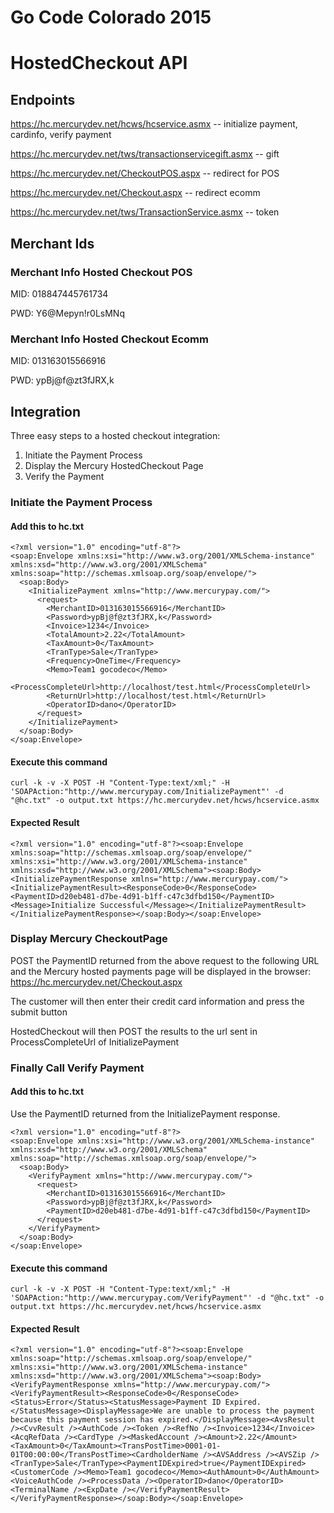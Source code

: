 Go Code Colorado 2015
=========

# HostedCheckout API

## Endpoints

https://hc.mercurydev.net/hcws/hcservice.asmx -- initialize payment, cardinfo, verify payment

https://hc.mercurydev.net/tws/transactionservicegift.asmx -- gift

https://hc.mercurydev.net/CheckoutPOS.aspx -- redirect for POS

https://hc.mercurydev.net/Checkout.aspx -- redirect ecomm

https://hc.mercurydev.net/tws/TransactionService.asmx -- token
	
## Merchant Ids

### Merchant Info Hosted Checkout POS
MID: 018847445761734

PWD: Y6@Mepyn!r0LsMNq

### Merchant Info Hosted Checkout Ecomm
MID: 013163015566916

PWD: ypBj@f@zt3fJRX,k

## Integration

Three easy steps to a hosted checkout integration:

1. Initiate the Payment Process
2. Display the Mercury HostedCheckout Page
3. Verify the Payment

### Initiate the Payment Process

#### Add this to hc.txt

````
<?xml version="1.0" encoding="utf-8"?>
<soap:Envelope xmlns:xsi="http://www.w3.org/2001/XMLSchema-instance" xmlns:xsd="http://www.w3.org/2001/XMLSchema" xmlns:soap="http://schemas.xmlsoap.org/soap/envelope/">
  <soap:Body>
    <InitializePayment xmlns="http://www.mercurypay.com/">
      <request>
        <MerchantID>013163015566916</MerchantID>
        <Password>ypBj@f@zt3fJRX,k</Password>
        <Invoice>1234</Invoice>
        <TotalAmount>2.22</TotalAmount>
        <TaxAmount>0</TaxAmount>
        <TranType>Sale</TranType>
        <Frequency>OneTime</Frequency>
        <Memo>Team1 gocodeco</Memo>
        <ProcessCompleteUrl>http://localhost/test.html</ProcessCompleteUrl>
        <ReturnUrl>http://localhost/test.html</ReturnUrl>
        <OperatorID>dano</OperatorID>
      </request>
    </InitializePayment>
  </soap:Body>
</soap:Envelope>
````

#### Execute this command

````
curl -k -v -X POST -H "Content-Type:text/xml;" -H 'SOAPAction:"http://www.mercurypay.com/InitializePayment"' -d "@hc.txt" -o output.txt https://hc.mercurydev.net/hcws/hcservice.asmx
````

#### Expected Result

````
<?xml version="1.0" encoding="utf-8"?><soap:Envelope xmlns:soap="http://schemas.xmlsoap.org/soap/envelope/" xmlns:xsi="http://www.w3.org/2001/XMLSchema-instance" xmlns:xsd="http://www.w3.org/2001/XMLSchema"><soap:Body><InitializePaymentResponse xmlns="http://www.mercurypay.com/"><InitializePaymentResult><ResponseCode>0</ResponseCode><PaymentID>d20eb481-d7be-4d91-b1ff-c47c3dfbd150</PaymentID><Message>Initialize Successful</Message></InitializePaymentResult></InitializePaymentResponse></soap:Body></soap:Envelope>
````

### Display Mercury CheckoutPage

POST the PaymentID returned from the above request to the following URL and the Mercury hosted payments page will be displayed in the browser:  https://hc.mercurydev.net/Checkout.aspx

The customer will then enter their credit card information and press the submit button

HostedCheckout will then POST the results to the url sent in ProcessCompleteUrl of InitializePayment

### Finally Call Verify Payment

#### Add this to hc.txt

Use the PaymentID returned from the InitializePayment response.

````
<?xml version="1.0" encoding="utf-8"?>
<soap:Envelope xmlns:xsi="http://www.w3.org/2001/XMLSchema-instance" xmlns:xsd="http://www.w3.org/2001/XMLSchema" xmlns:soap="http://schemas.xmlsoap.org/soap/envelope/">
  <soap:Body>
    <VerifyPayment xmlns="http://www.mercurypay.com/">
      <request>
        <MerchantID>013163015566916</MerchantID>
        <Password>ypBj@f@zt3fJRX,k</Password>
        <PaymentID>d20eb481-d7be-4d91-b1ff-c47c3dfbd150</PaymentID>
      </request>
    </VerifyPayment>
  </soap:Body>
</soap:Envelope>
````

#### Execute this command

````
curl -k -v -X POST -H "Content-Type:text/xml;" -H 'SOAPAction:"http://www.mercurypay.com/VerifyPayment"' -d "@hc.txt" -o output.txt https://hc.mercurydev.net/hcws/hcservice.asmx
````

#### Expected Result

````
<?xml version="1.0" encoding="utf-8"?><soap:Envelope xmlns:soap="http://schemas.xmlsoap.org/soap/envelope/" xmlns:xsi="http://www.w3.org/2001/XMLSchema-instance" xmlns:xsd="http://www.w3.org/2001/XMLSchema"><soap:Body><VerifyPaymentResponse xmlns="http://www.mercurypay.com/"><VerifyPaymentResult><ResponseCode>0</ResponseCode><Status>Error</Status><StatusMessage>Payment ID Expired.</StatusMessage><DisplayMessage>We are unable to process the payment because this payment session has expired.</DisplayMessage><AvsResult /><CvvResult /><AuthCode /><Token /><RefNo /><Invoice>1234</Invoice><AcqRefData /><CardType /><MaskedAccount /><Amount>2.22</Amount><TaxAmount>0</TaxAmount><TransPostTime>0001-01-01T00:00:00</TransPostTime><CardholderName /><AVSAddress /><AVSZip /><TranType>Sale</TranType><PaymentIDExpired>true</PaymentIDExpired><CustomerCode /><Memo>Team1 gocodeco</Memo><AuthAmount>0</AuthAmount><VoiceAuthCode /><ProcessData /><OperatorID>dano</OperatorID><TerminalName /><ExpDate /></VerifyPaymentResult></VerifyPaymentResponse></soap:Body></soap:Envelope>
````


